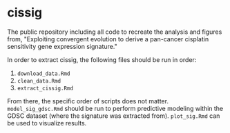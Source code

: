 # cissig
The public repository including all code to recreate the analysis and figures from, "Exploiting convergent evolution to derive a pan-cancer cisplatin sensitivity gene expression signature."

In order to extract cissig, the following files should be run in order:

1. `download_data.Rmd`
2. `clean_data.Rmd`
3. `extract_cissig.Rmd`

From there, the specific order of scripts does not matter. `model_sig_gdsc.Rmd` should be run to perform predictive modeling within the GDSC dataset (where the signature was extracted from). `plot_sig.Rmd` can be used to visualize results.